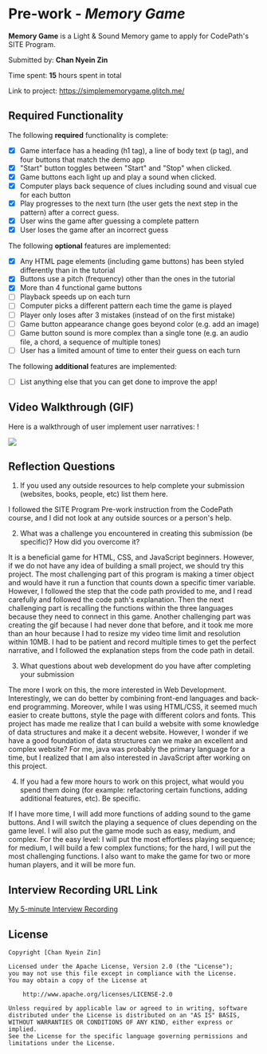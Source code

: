 # Pre-work - *Memory Game*

**Memory Game** is a Light & Sound Memory game to apply for CodePath's SITE Program. 

Submitted by: **Chan Nyein Zin**

Time spent: **15** hours spent in total

Link to project: https://simplememorygame.glitch.me/

## Required Functionality

The following **required** functionality is complete:

* [x] Game interface has a heading (h1 tag), a line of body text (p tag), and four buttons that match the demo app
* [x] "Start" button toggles between "Start" and "Stop" when clicked. 
* [x] Game buttons each light up and play a sound when clicked. 
* [x] Computer plays back sequence of clues including sound and visual cue for each button
* [x] Play progresses to the next turn (the user gets the next step in the pattern) after a correct guess. 
* [x] User wins the game after guessing a complete pattern
* [x] User loses the game after an incorrect guess

The following **optional** features are implemented:

* [x] Any HTML page elements (including game buttons) has been styled differently than in the tutorial
* [x] Buttons use a pitch (frequency) other than the ones in the tutorial
* [x] More than 4 functional game buttons
* [ ] Playback speeds up on each turn
* [ ] Computer picks a different pattern each time the game is played
* [ ] Player only loses after 3 mistakes (instead of on the first mistake)
* [ ] Game button appearance change goes beyond color (e.g. add an image)
* [ ] Game button sound is more complex than a single tone (e.g. an audio file, a chord, a sequence of multiple tones)
* [ ] User has a limited amount of time to enter their guess on each turn

The following **additional** features are implemented:

- [ ] List anything else that you can get done to improve the app!

## Video Walkthrough (GIF)

Here is a walkthrough of user implement user narratives: !

![](https://i.imgur.com/jEbxqp2.gif)


## Reflection Questions


1. If you used any outside resources to help complete your submission (websites, books, people, etc) list them here.
 
I followed the SITE Program Pre-work instruction from the CodePath course, and I did not look at any outside sources or a person's help. 

2. What was a challenge you encountered in creating this submission (be specific)? How did you overcome it? 

It is a beneficial game for HTML, CSS, and JavaScript beginners. However, if we do not have any idea of building a small project, we should try this project. The most challenging part of this program is making a timer object and would have it run a function that counts down a specific timer variable. However, I followed the step that the code path provided to me, and I read carefully and followed the code path's explanation. Then the next challenging part is recalling the functions within the three languages because they need to connect in this game. Another challenging part was creating the gif because I had never done that before, and it took me more than an hour because I had to resize my video time limit and resolution within 10MB. I had to be patient and record multiple times to get the perfect narrative, and I followed the explanation steps from the code path in detail.

3. What questions about web development do you have after completing your submission

The more I work on this, the more interested in Web Development. Interestingly, we can do better by combining front-end languages and back-end programming. Moreover, while I was using HTML/CSS, it seemed much easier to create buttons, style the page with different colors and fonts. This project has made me realize that I can build a website with some knowledge of data structures and make it a decent website. However, I wonder if we have a good foundation of data structures can we make an excellent and complex website? For me, java was probably the primary language for a time, but I realized that I am also interested in JavaScript after working on this project.

4. If you had a few more hours to work on this project, what would you spend them doing (for example: refactoring certain functions, adding additional features, etc). Be specific. 

If I have more time, I will add more functions of adding sound to the game buttons. And I will switch the playing a sequence of clues depending on the game level. I will also put the game mode such as easy, medium, and complex. For the easy level: I will put the most effortless playing sequence; for medium, I will build a few complex functions; for the hard, I will put the most challenging functions. I also want to make the game for two or more human players, and it will be more fun. 



## Interview Recording URL Link

[My 5-minute Interview Recording](https://drive.google.com/file/d/1nNt1_ZOwDFpHe38qOv9EumBXrAOEukJY/view?usp=sharing)


## License

    Copyright [Chan Nyein Zin]

    Licensed under the Apache License, Version 2.0 (the "License");
    you may not use this file except in compliance with the License.
    You may obtain a copy of the License at

        http://www.apache.org/licenses/LICENSE-2.0

    Unless required by applicable law or agreed to in writing, software
    distributed under the License is distributed on an "AS IS" BASIS,
    WITHOUT WARRANTIES OR CONDITIONS OF ANY KIND, either express or implied.
    See the License for the specific language governing permissions and
    limitations under the License.
